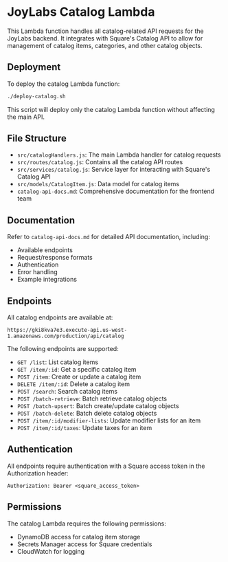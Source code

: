 # JoyLabs Catalog Lambda

This Lambda function handles all catalog-related API requests for the JoyLabs backend. It integrates with Square's Catalog API to allow for management of catalog items, categories, and other catalog objects.

## Deployment

To deploy the catalog Lambda function:

```bash
./deploy-catalog.sh
```

This script will deploy only the catalog Lambda function without affecting the main API.

## File Structure

- `src/catalogHandlers.js`: The main Lambda handler for catalog requests
- `src/routes/catalog.js`: Contains all the catalog API routes
- `src/services/catalog.js`: Service layer for interacting with Square's Catalog API
- `src/models/CatalogItem.js`: Data model for catalog items
- `catalog-api-docs.md`: Comprehensive documentation for the frontend team

## Documentation

Refer to `catalog-api-docs.md` for detailed API documentation, including:

- Available endpoints
- Request/response formats
- Authentication
- Error handling
- Example integrations

## Endpoints

All catalog endpoints are available at:

```
https://gki8kva7e3.execute-api.us-west-1.amazonaws.com/production/api/catalog
```

The following endpoints are supported:

- `GET /list`: List catalog items
- `GET /item/:id`: Get a specific catalog item
- `POST /item`: Create or update a catalog item
- `DELETE /item/:id`: Delete a catalog item
- `POST /search`: Search catalog items
- `POST /batch-retrieve`: Batch retrieve catalog objects
- `POST /batch-upsert`: Batch create/update catalog objects
- `POST /batch-delete`: Batch delete catalog objects
- `POST /item/:id/modifier-lists`: Update modifier lists for an item
- `POST /item/:id/taxes`: Update taxes for an item

## Authentication

All endpoints require authentication with a Square access token in the Authorization header:

```
Authorization: Bearer <square_access_token>
```

## Permissions

The catalog Lambda requires the following permissions:

- DynamoDB access for catalog item storage
- Secrets Manager access for Square credentials
- CloudWatch for logging 